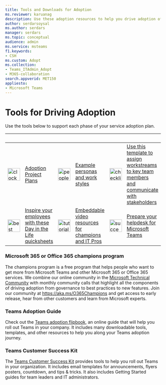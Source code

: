 ```yaml
---
title: Tools and Downloads for Adoption
ms.reviewer: karuanag
description: Use these adoption resources to help you drive adoption of Microsoft Teams and other Microsoft 365 or Office 365 services.
author: serdarsoysal
ms.author: serdars
manager: serdars
ms.topic: conceptual
audience: admin 
ms.service: msteams
f1.keywords:
- CSH
ms.custom: Adopt
ms.collection: 
- Teams_ITAdmin_Adopt
- M365-collaboration
search.appverid: MET150
appliesto: 
- Microsoft Teams
---
```

# Tools for Driving Adoption

Use the tools below to support each phase of your service adoption plan.  

|&nbsp;|&nbsp;|&nbsp;|&nbsp;|&nbsp;|&nbsp;|
| ------------- | ------------- | ------------- | ------------- | ------------- | ------------- |
| <img src="/office/media/icons/clock-teams.svg" width="40 px" height="40 px" alt="clock icon.">| [Adoption Project Plans](https://download.microsoft.com/download/3/b/f/3bf2f240-de41-47f4-9c9c-0cb3597c8300/teams-adopt-service-adoption-plans-oct-2018.zip) | <img src="/office/media/icons/users-people.svg" width="40 px" height="40 px" alt="people icon.">| [Example personas and work styles](https://download.microsoft.com/download/a/b/0/ab091b25-8477-4e34-83e8-5fdb04cee840/teams-adopt-example-personas.zip) | <img src="/office/media/icons/task-checklist-planning-teams.svg" width="40 px" height="40 px" alt="checklist icon."> | [Use this template to assign workstreams to key team members and communicate with stakeholders](https://download.microsoft.com/download/5/2/b/52b946c8-fe0f-409c-8c32-84e0763e8170/teams-adopt-work-assign-and-stakeholders.zip) |
| <img src="/office/media/icons/best-practices-teams.svg" width="40 px" height="40 px" alt="best practices icon.">| [Inspire your employees with these Day in the Life quicksheets](https://download.microsoft.com/download/1/f/3/1f3e4e44-ffee-44cb-a5f2-600b351016b9/teams-adopt-day-in-the-life-quicksheets.zip) | <img src="/office/media/icons/education-tutorial-teams.svg" width="40 px" height="40 px" alt="tutorial icon.">| [Embeddable video resources for champions and IT Pros](https://aka.ms/CoffeeintheCloud) | <img src="/office/media/icons/success.svg" width="40 px" height="40 px" alt="success icon.">| [Prepare your helpdesk for Microsoft Teams](https://download.microsoft.com/download/3/5/c/35cf9120-562b-4baf-b199-609e96f848f7/teams-adopt-helpdesk-guide.pdf) |


### Microsoft 365 or Office 365 champions program
The champions program is a free program that helps people who want to get more from Microsoft Teams and other Microsoft 365 or Office 365 services. We combine our online community in the [Microsoft Technical Community](https://aka.ms/DriveAdoption) with monthly community calls that highlight all the components of driving adoption from governance to best practices to new features. Join our community at https://aka.ms/O365Champions and get access to early release, hear from other customers and learn from Microsoft experts.  

### Teams Adoption Guide
Check out the [Teams adoption flipbook](https://aka.ms/teamstoolkit), an online guide that will help you roll out Teams in your company. It includes many downloadable tools, templates, and other resources to help you along your Teams adoption journey.

### Teams Customer Success Kit
The [Teams Customer Success Kit](https://aka.ms/TeamsCustomerSuccess) provides tools to help you roll out Teams in your organization. It includes email templates for announcements, flyers posters, countdown, and tips & tricks. It also includes Getting Started guides for team leaders and IT administrators.
